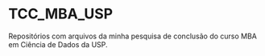 # TCC_MBA_USP
Repositórios com arquivos da minha pesquisa de conclusão do curso MBA em Ciência de Dados da USP.
